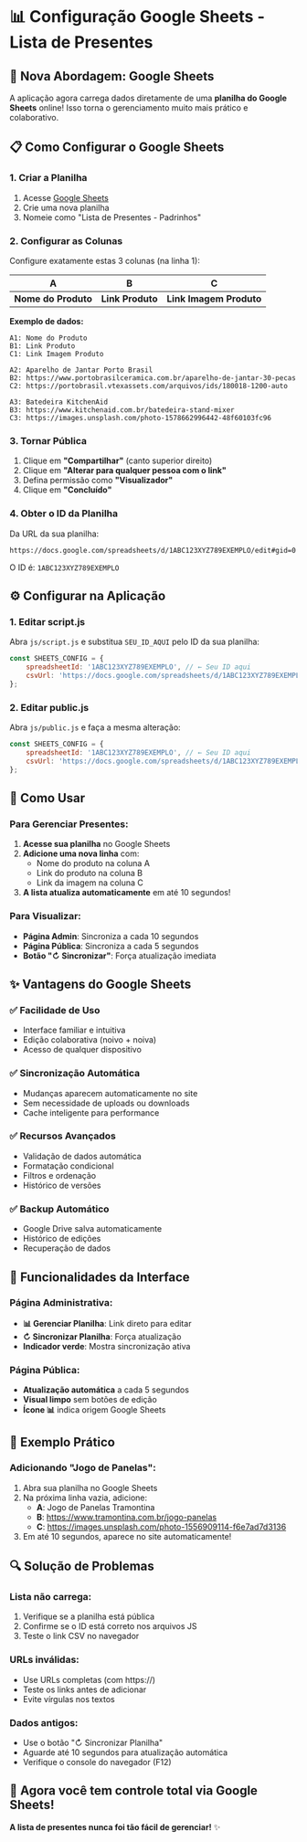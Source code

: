 # 📊 Configuração Google Sheets - Lista de Presentes

## 🎯 Nova Abordagem: Google Sheets

A aplicação agora carrega dados diretamente de uma **planilha do Google Sheets** online! Isso torna o gerenciamento muito mais prático e colaborativo.

## 📋 Como Configurar o Google Sheets

### **1. Criar a Planilha**
1. Acesse [Google Sheets](https://sheets.google.com)
2. Crie uma nova planilha
3. Nomeie como "Lista de Presentes - Padrinhos"

### **2. Configurar as Colunas**
Configure exatamente estas 3 colunas (na linha 1):

| A | B | C |
|---|---|---|
| **Nome do Produto** | **Link Produto** | **Link Imagem Produto** |

**Exemplo de dados:**
```
A1: Nome do Produto
B1: Link Produto  
C1: Link Imagem Produto

A2: Aparelho de Jantar Porto Brasil
B2: https://www.portobrasilceramica.com.br/aparelho-de-jantar-30-pecas
C2: https://portobrasil.vtexassets.com/arquivos/ids/180018-1200-auto

A3: Batedeira KitchenAid
B3: https://www.kitchenaid.com.br/batedeira-stand-mixer
C3: https://images.unsplash.com/photo-1578662996442-48f60103fc96
```

### **3. Tornar Pública**
1. Clique em **"Compartilhar"** (canto superior direito)
2. Clique em **"Alterar para qualquer pessoa com o link"**
3. Defina permissão como **"Visualizador"**
4. Clique em **"Concluído"**

### **4. Obter o ID da Planilha**
Da URL da sua planilha:
```
https://docs.google.com/spreadsheets/d/1ABC123XYZ789EXEMPLO/edit#gid=0
```
O ID é: `1ABC123XYZ789EXEMPLO`

## ⚙️ Configurar na Aplicação

### **1. Editar script.js**
Abra `js/script.js` e substitua `SEU_ID_AQUI` pelo ID da sua planilha:

```javascript
const SHEETS_CONFIG = {
    spreadsheetId: '1ABC123XYZ789EXEMPLO', // ← Seu ID aqui
    csvUrl: 'https://docs.google.com/spreadsheets/d/1ABC123XYZ789EXEMPLO/export?format=csv&gid=0'
};
```

### **2. Editar public.js**
Abra `js/public.js` e faça a mesma alteração:

```javascript
const SHEETS_CONFIG = {
    spreadsheetId: '1ABC123XYZ789EXEMPLO', // ← Seu ID aqui
    csvUrl: 'https://docs.google.com/spreadsheets/d/1ABC123XYZ789EXEMPLO/export?format=csv&gid=0'
};
```

## 🚀 Como Usar

### **Para Gerenciar Presentes:**
1. **Acesse sua planilha** no Google Sheets
2. **Adicione uma nova linha** com:
   - Nome do produto na coluna A
   - Link do produto na coluna B  
   - Link da imagem na coluna C
3. **A lista atualiza automaticamente** em até 10 segundos!

### **Para Visualizar:**
- **Página Admin**: Sincroniza a cada 10 segundos
- **Página Pública**: Sincroniza a cada 5 segundos  
- **Botão "↻ Sincronizar"**: Força atualização imediata

## ✨ Vantagens do Google Sheets

### ✅ **Facilidade de Uso**
- Interface familiar e intuitiva
- Edição colaborativa (noivo + noiva)
- Acesso de qualquer dispositivo

### ✅ **Sincronização Automática**
- Mudanças aparecem automaticamente no site
- Sem necessidade de uploads ou downloads
- Cache inteligente para performance

### ✅ **Recursos Avançados**
- Validação de dados automática
- Formatação condicional
- Filtros e ordenação
- Histórico de versões

### ✅ **Backup Automático**
- Google Drive salva automaticamente
- Histórico de edições
- Recuperação de dados

## 🔧 Funcionalidades da Interface

### **Página Administrativa:**
- **📊 Gerenciar Planilha**: Link direto para editar
- **↻ Sincronizar Planilha**: Força atualização
- **Indicador verde**: Mostra sincronização ativa

### **Página Pública:**
- **Atualização automática** a cada 5 segundos
- **Visual limpo** sem botões de edição
- **Ícone 📊** indica origem Google Sheets

## 📱 Exemplo Prático

### **Adicionando "Jogo de Panelas":**
1. Abra sua planilha no Google Sheets
2. Na próxima linha vazia, adicione:
   - **A**: Jogo de Panelas Tramontina
   - **B**: https://www.tramontina.com.br/jogo-panelas
   - **C**: https://images.unsplash.com/photo-1556909114-f6e7ad7d3136
3. Em até 10 segundos, aparece no site automaticamente!

## 🔍 Solução de Problemas

### **Lista não carrega:**
1. Verifique se a planilha está pública
2. Confirme se o ID está correto nos arquivos JS
3. Teste o link CSV no navegador

### **URLs inválidas:**
- Use URLs completas (com https://)
- Teste os links antes de adicionar
- Evite vírgulas nos textos

### **Dados antigos:**
- Use o botão "↻ Sincronizar Planilha"
- Aguarde até 10 segundos para atualização automática
- Verifique o console do navegador (F12)

## 🎉 Agora você tem controle total via Google Sheets!

**A lista de presentes nunca foi tão fácil de gerenciar!** ✨
